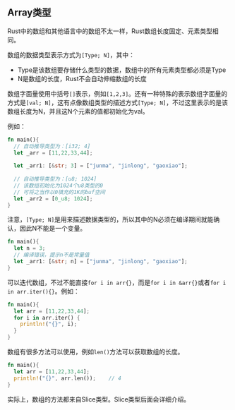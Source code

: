 ## Array类型

Rust中的数组和其他语言中的数组不太一样，Rust数组长度固定、元素类型相同。

数组的数据类型表示方式为`[Type; N]`，其中：

- Type是该数组要存储什么类型的数据，数组中的所有元素类型都必须是Type  
- N是数组的长度，Rust不会自动伸缩数组的长度  

数组字面量使用中括号`[]`表示，例如`[1,2,3]`。还有一种特殊的表示数组字面量的方式是`[val; N]`，这有点像数组类型的描述方式`[Type; N]`，不过这里表示的是该数组长度为N，并且这N个元素的值都初始化为val。

例如：

```rust
fn main(){
  // 自动推导类型为：[i32; 4]
  let _arr = [11,22,33,44];
  
  let _arr1: [&str; 3] = ["junma", "jinlong", "gaoxiao"];
  
  // 自动推导类型为：[u8; 1024]
  // 该数组初始化为1024个u8类型的0
  // 可将之当作以0填充的1K的buf空间
  let _arr2 = [0_u8; 1024]; 
}
```

注意，`[Type; N]`是用来描述数据类型的，所以其中的N必须在编译期间就能确认，因此N不能是一个变量。

```rust
fn main(){
  let n = 3;
  // 编译错误，提示n不是常量值
  let _arr1: [&str; n] = ["junma", "jinlong", "gaoxiao"];
}
```

可以迭代数组，不过不能直接`for i in arr{}`，而是`for i in &arr{}`或者`for i in arr.iter(){}`。例如：

```rust
fn main(){
  let arr = [11,22,33,44];
  for i in arr.iter() {
    println!("{}", i);
  }
}
```

数组有很多方法可以使用，例如`len()`方法可以获取数组的长度。

```rust
fn main(){
  let arr = [11,22,33,44];
  println!("{}", arr.len());    // 4
}
```

实际上，数组的方法都来自Slice类型。Slice类型后面会详细介绍。
